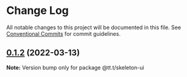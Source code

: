 # Change Log

All notable changes to this project will be documented in this file.
See [Conventional Commits](https://conventionalcommits.org) for commit guidelines.

## [0.1.2](https://github.com/tanktoptimmy/monorepo/compare/v0.1.1...v0.1.2) (2022-03-13)

**Note:** Version bump only for package @tt.t/skeleton-ui
